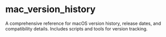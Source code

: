 # mac_version_history
A comprehensive reference for macOS version history, release dates, and compatibility details. Includes scripts and tools for version tracking.

